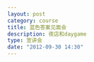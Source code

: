 ```yaml
---
layout: post
category: course
title: 蓝色答案见面会
description: 夜店和daygame
type: 宣讲会
date: "2012-09-30 14:30"
---
```


